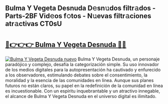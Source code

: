 ## Bulma Y Vegeta Desnuda D𝚎sn𝚞dos filtr𝚊dos - Parts-2BF Vid𝚎os f𝚘tos - N𝚞evas filtr𝚊ciones atr𝚊ctivas CT0sU

# <h2><a href="http://mb8n3w.tromn.icu/?c=Bulma+Y+Vegeta+Desnuda">🔗👉👉👉 Bulma Y Vegeta Desnuda 🔗🔗</a></h2>

[![Bulma Y Vegeta Desnuda nuevo](https://i.imgur.com/pEAQMta.gif)](http://mb8n3w.tromn.icu/?c=Bulma+Y+Vegeta+Desnuda)
Bulma Y Vegeta Desnuda, un personaje paradójico y complejo, desafía la categorización simple. Su uso innovador de los medios digitales para la autopresentación ha cautivado y enfurecido a los observadores, estimulando debates sobre el consentimiento, la moralidad y la esencia de las comunidades en línea. Aunque sus planes futuros no están claros, su papel en la redefinición de la comunidad en línea es incuestionable. Con un espíritu inquebrantable y un atractivo innegable, el alcance de Bulma Y Vegeta Desnuda en el universo digital es ilimitado.
